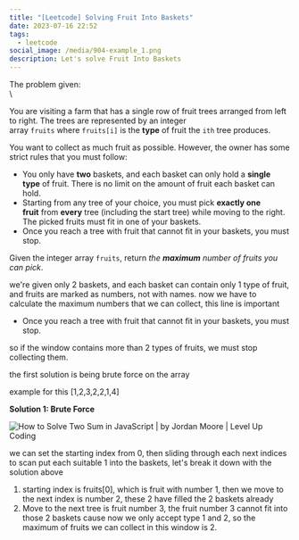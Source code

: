 ```yaml
---
title: "[Leetcode] Solving Fruit Into Baskets"
date: 2023-07-16 22:52
tags:
  - leetcode
social_image: /media/904-example_1.png
description: Let's solve Fruit Into Baskets
---
```

T﻿he problem given:\
\
<!--StartFragment-->

You are visiting a farm that has a single row of fruit trees arranged from left to right. The trees are represented by an integer array `fruits` where `fruits[i]` is the **type** of fruit the `ith` tree produces.

You want to collect as much fruit as possible. However, the owner has some strict rules that you must follow:

* You only have **two** baskets, and each basket can only hold a **single type** of fruit. There is no limit on the amount of fruit each basket can hold.
* Starting from any tree of your choice, you must pick **exactly one fruit** from **every** tree (including the start tree) while moving to the right. The picked fruits must fit in one of your baskets.
* Once you reach a tree with fruit that cannot fit in your baskets, you must stop.

Given the integer array `fruits`, return *the **maximum** number of fruits you can pick*.

<!--EndFragment-->

we're given only 2 baskets, and each basket can contain only 1 type of fruit, and fruits are marked as numbers, not with names. now we have to calculate the maximum numbers that we can collect, this line is important 

* Once you reach a tree with fruit that cannot fit in your baskets, you must stop.

s﻿o if the window contains more than 2 types of fruits, we must stop collecting them. 

t﻿he first solution is being brute force on the array

e﻿xample for this \[1,2,3,2,2,1,4]

**Solution 1: Brute Force**

<!--StartFragment-->

![How to Solve Two Sum in JavaScript | by Jordan Moore | Level Up Coding](https://encrypted-tbn0.gstatic.com/images?q=tbn:ANd9GcRf4djrvce5wI-XJ3djJHEsDO9crNXqUknzDw&usqp=CAU)

<!--EndFragment-->

w﻿e can set the starting index from 0, then sliding through each next indices to scan put each suitable 1 into the baskets, let's break it down with the solution above

1. s﻿tarting index is fruits\[0], which is fruit with number 1, then we move to the next index is number 2, these 2 have filled the 2 baskets already
2. M﻿ove to the next tree is fruit number 3, the fruit number 3 cannot fit into those 2 baskets cause now we only accept type 1 and 2, so the maximum of fruits we can collect in this window is 2.